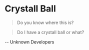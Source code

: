 # Crystall Ball

> Do you know where this is?

> Do I have a crystall ball or what?

-- Unknown Developers
